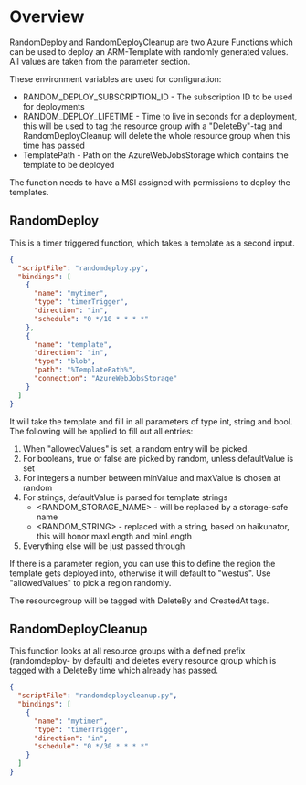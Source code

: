 # Overview

RandomDeploy and RandomDeployCleanup are two Azure Functions which can be used to deploy an ARM-Template with randomly generated values.
All values are taken from the parameter section.

These environment variables are used for configuration:
- RANDOM_DEPLOY_SUBSCRIPTION_ID - The subscription ID to be used for deployments
- RANDOM_DEPLOY_LIFETIME - Time to live in seconds for a deployment, this will be used to tag the resource group with a "DeleteBy"-tag and RandomDeployCleanup will delete the whole resource group when this time has passed
- TemplatePath - Path on the AzureWebJobsStorage which contains the template to be deployed

The function needs to have a MSI assigned with permissions to deploy the templates. 

## RandomDeploy
This is a timer triggered function, which takes a template as a second input.

```json
{
  "scriptFile": "randomdeploy.py",
  "bindings": [
    {
      "name": "mytimer",
      "type": "timerTrigger",
      "direction": "in",
      "schedule": "0 */10 * * * *"
    },
    {
      "name": "template",
      "direction": "in",
      "type": "blob",
      "path": "%TemplatePath%",
      "connection": "AzureWebJobsStorage"
    }
  ]
}
```
It will take the template and fill in all parameters of type int, string and bool.
The following will be applied to fill out all entries:
1. When "allowedValues" is set, a random entry will be picked.
2. For booleans, true or false are picked by random, unless defaultValue is set
3. For integers a number between minValue and maxValue is chosen at random
4. For strings, defaultValue is parsed for template strings
    * <RANDOM_STORAGE_NAME> - will be replaced by a storage-safe name
    * <RANDOM_STRING> - replaced with a string, based on haikunator, this will honor maxLength and minLength
5. Everything else will be just passed through

If there is a parameter region, you can use this to define the region the template gets deployed into, otherwise it will default to "westus". Use "allowedValues" to pick a region randomly.

The resourcegroup will be tagged with DeleteBy and CreatedAt tags.

## RandomDeployCleanup

This function looks at all resource groups with a defined prefix (randomdeploy- by default) and deletes every resource group which is tagged with a DeleteBy time which already has passed.

```json
{
  "scriptFile": "randomdeploycleanup.py",
  "bindings": [
    {
      "name": "mytimer",
      "type": "timerTrigger",
      "direction": "in",
      "schedule": "0 */30 * * * *"
    }
  ]
}
```
